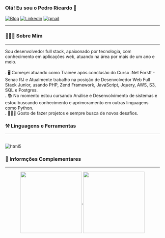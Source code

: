 
### Olá! Eu sou o Pedro Ricardo 👋

[![Blog](https://img.shields.io/badge/website-000000?style=for-the-badge&logo=About.me&logoColor=white)](https://portfolio-pr-mysite.netlify.app/)
[![Linkedin](https://img.shields.io/badge/LinkedIn-0077B5?style=for-the-badge&logo=linkedin&logoColor=white)](https://www.linkedin.com/in/pedro-ricardo-110606236/)
[![gmail](https://img.shields.io/badge/Gmail-D14836?style=for-the-badge&logo=gmail&logoColor=white)](pedroceltrampo99@gmail.com)
<hr>
<h3> 👨🏽‍💼 Sobre Mim </h3>
<hr>
<p>Sou desenvolvedor full stack, apaixonado por tecnologia, com conhecimento em aplicações web, atuando na área por mais de um ano e meio.<br><br>
. 🖥️ Começei atuando como Trainee após conclusão do Curso .Net Forsft - Senac RJ e Atualmente trabalho na posição de Desenvolvedor Web Full Stack Junior, usando PHP, Zend Framework, JavaScript, Jquery, AWS, S3, SQL e Postgres.<br>
. 📚 No momento estou cursando Análise e Desenvolvimento de sistemas e estou buscando conhecimento e aprimoramento em outras linguagens como Python.<br>
. 👨🏽‍💻 Gosto de fazer projetos e sempre busca de novos desafios.</p>

<h3> ⚒️ Linguagens e Ferramentas</h3>
<hr>
<div align="center" style="display: inline-block"><br>
<img alt="html5" src="https://skillicons.dev/icons?i=html,css,bootstrap,javascript,jquery,php,python,docker,git,aws,postgres,postman">
</div>

<h3> 📇 Informções Complementares</h3>
<hr>
<div align="center" dir="auto">
<a href="https://github.com/anuraghazra/github-readme-stats">
  <img height=200 align="center" src="https://github-readme-stats.vercel.app/api?username=PedroRi99&theme=dark" />
</a>
<a href="https://github.com/anuraghazra/convoychat">
  <img height=200 align="center" src="https://github-readme-stats.vercel.app/api/top-langs?username=PedroRi99&layout=compact&langs_count=8&card_width=320&theme=dark" />
</a>
</div>
